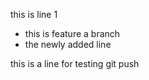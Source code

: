 this is line 1

- this is feature a branch
- the newly added line

this is a line for testing git push